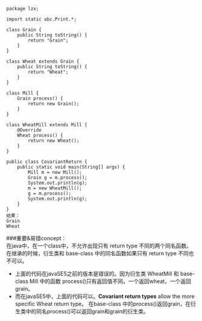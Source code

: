     package lzx;
    
    import static abc.Print.*;
    
    class Grain {
    	public String toString() {
    		return "Grain";
    	}
    }
    
    class Wheat extends Grain {
    	public String toString() {
    		return "Wheat";
    	}
    }
    
    class Mill {
    	Grain process() {
    		return new Grain();
    	}
    }
    
    class WheatMill extends Mill {
    	@Override
    	Wheat process() {
    		return new Wheat();
    	}
    }
    
    public class CovariantReturn {
    	public static void main(String[] args) {
    		Mill m = new Mill();
    		Grain g = m.process();
    		System.out.println(g);
    		m = new WheatMill();
    		g = m.process();
    		System.out.println(g);
    	}
    }
    结果：
    Grain
    Wheat

###重要&易错concept：  
在java中，在一个class中，不允许出现只有 return type 不同的两个同名函数。  
在继承的时候，衍生类和 base-class 中的同名函数如果只有 return type 不同也不可以。

- 上面的代码在javaSE5之前的版本是错误的。因为衍生类 WheatMill 和 base-class Mill 中的函数 process()只有返回值不同，一个返回wheat，一个返回grain。  
- 而在javaSE5中，上面的代码可以。**Covariant
return types** allow the more specific Wheat return type。
在base-class 中的process()返回grain，在衍生类中的同名process()可以返回grain和grain的衍生类。